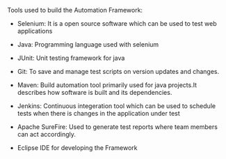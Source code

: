 Tools used to build the Automation Framework:

- Selenium: It is a open source software which can be used to test  web applications

- Java: Programming language used with selenium 

- JUnit: Unit testing framework for java

- Git: To save and manage test scripts on version updates and changes.

- Maven: Build automation tool primarily used for java projects.It describes how software is built and its dependencies.

- Jenkins: Continuous integeration tool which can be used to schedule tests when there is changes in the application under test

- Apache SureFire: Used to generate test reports where team members can act accordingly.

- Eclipse IDE for developing the Framework 

